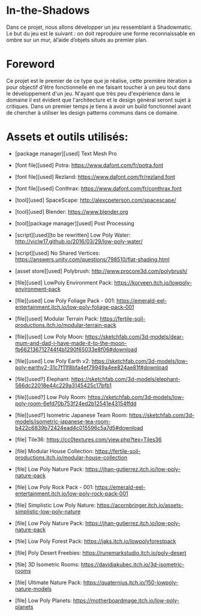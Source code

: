 # In-the-Shadows
Dans ce projet, nous allons développer un jeu ressemblant à Shadowmatic. Le but du jeu est le suivant : on doit reproduire une forme reconnaissable en ombre sur un mur, àl’aide d’objets situés au premier plan.

# Foreword
Ce projet est le premier de ce type que je réalise, cette première itération a pour objectif d'être fonctionnelle en me faisant toucher à un peu tout dans le développement d'un jeu.
N'ayant que très peu d'expérience dans le domaine il est évident que l'architecture et le design général seront sujet à critiques.
Dans un premier temps je tiens à avoir un build fonctionnel avant de chercher à utiliser les design patterns communs dans ce domaine.

# Assets et outils utilisés:
- [package manager][used] Text Mesh Pro

- [font file][used] Potra:
 https://www.dafont.com/fr/potra.font
- [font file][used] Rezland:
 https://www.dafont.com/fr/rezland.font
- [font file][used] Conthrax:
 https://www.dafont.com/fr/conthrax.font
- [tool][used] SpaceScape:
 http://alexcpeterson.com/spacescape/
- [tool][used] Blender:
 https://www.blender.org

- [tool][package manager][used] Post Processing

- [script][used][to be rewritten] Low Poly Water:
 http://viclw17.github.io/2016/03/29/low-poly-water/

- [script][used] No Shared Vertices:
 https://answers.unity.com/questions/798510/flat-shading.html

- [asset store][used] Polybrush:
 http://www.procore3d.com/polybrush/

- [file][used] LowPoly Environment Pack:
 https://korveen.itch.io/lowpoly-environment-pack

- [file][used] Low Poly Foliage Pack - 001:
 https://emerald-eel-entertainment.itch.io/low-poly-foliage-pack-001

- [file][used] Modular Terrain Pack:
 https://fertile-soil-productions.itch.io/modular-terrain-pack

- [file][used] Low Poly Moon:
 https://sketchfab.com/3d-models/dear-mum-and-dad-i-have-made-it-to-the-moon-fb662136712744f4b1290f65033e8f06#download

- [file][used] Low Poly Earth v2: 
 https://sketchfab.com/3d-models/low-poly-earthv2-31c7f11f8bfa4ef79949a4ee824ae81f#download

- [file][used?] Elephant: 
 https://sketchfab.com/3d-models/elephant-566dc22018e44c229a3145425c17bfb1




- [file][used?] Low Poly Room: 
 https://sketchfab.com/3d-models/low-poly-room-6efd70b753f24ed2b12541e43154ffdd

- [file][used?] Isometric Japanese Team Room:
 https://sketchfab.com/3d-models/isometric-japanese-tea-room-b422c6839b72424ead4c015596c5a7d5#download



- [file] Tile36:
 https://cc0textures.com/view.php?tex=Tiles36

- [file] Modular House Collection:
  https://fertile-soil-productions.itch.io/modular-house-collection

- [file] Low Poly Nature Pack:
 https://jhan-gutierrez.itch.io/low-poly-nature-pack

- [file] Low Poly Rock Pack - 001:
 https://emerald-eel-entertainment.itch.io/low-poly-rock-pack-001

- [file] Simplistic Low Poly Nature:
 https://acornbringer.itch.io/assets-simplistic-low-poly-nature

- [file] Low Poly Nature Pack:
 https://jhan-gutierrez.itch.io/low-poly-nature-pack

- [file] Low Poly Forest Pack:
 https://jaks.itch.io/lowpolyforestpack

- [file] Poly Desert Freebies:
 https://runemarkstudio.itch.io/poly-desert

- [file] 3D Isometric Rooms:
 https://davidjakubec.itch.io/3d-isometric-rooms

- [file] Ultimate Nature Pack:
 https://quaternius.itch.io/150-lowpoly-nature-models

- [file] Low Poly Planets: 
 https://motherboardmage.itch.io/low-poly-planets
